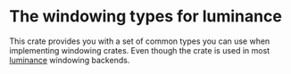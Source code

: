 <!-- cargo-sync-readme start -->

# The windowing types for luminance

This crate provides you with a set of common types you can use when implementing windowing
crates. Even though the crate is used in most [luminance] windowing backends.

[luminance]: https://crates.io/crates/luminance

<!-- cargo-sync-readme end -->
